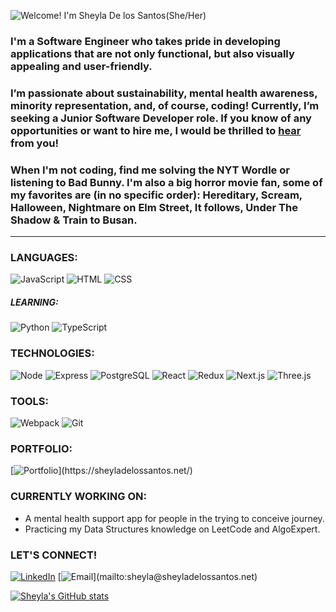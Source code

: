 ![Welcome! I'm Sheyla De los Santos(She/Her)](https://media.giphy.com/media/v1.Y2lkPTc5MGI3NjExZGRhZTRkNjE3MmI2ZWVkMjU0ZGJjOWQwZDk0YzExMjI5YzJjMGQxYiZjdD1n/JnKilQF92IOCIszJLF/giphy.gif)

### I'm a Software Engineer who takes pride in developing applications that are not only functional, but also visually appealing and user-friendly.

### I’m passionate about sustainability, mental health awareness, minority representation, and, of course, coding! Currently, I’m seeking a Junior Software Developer role. If you know of any opportunities or want to hire me, I would be thrilled to [hear](mailto:sheyla@sheyladelossantos.net) from you! 

### When I'm not coding, find me solving the NYT Wordle or listening to Bad Bunny. I'm also a big horror movie fan, some of my favorites are (in no specific order): Hereditary, Scream, Halloween, Nightmare on Elm Street, It follows, Under The Shadow & Train to Busan.

<hr>

### LANGUAGES:

![JavaScript](https://img.shields.io/badge/-JavaScript-000?&logo=JavaScript)
![HTML](https://img.shields.io/badge/-HTML5-000?&logo=html5)
![CSS](https://img.shields.io/badge/-CSS-000?&logo=css3)

##### LEARNING:

![Python](https://img.shields.io/badge/-Python-000?&logo=Python)
![TypeScript](https://img.shields.io/badge/-TypeScript-000?&logo=TypeScript)

### TECHNOLOGIES:

![Node](https://img.shields.io/badge/-Node.js-000?&logo=node.js)
![Express](https://img.shields.io/badge/-Express-000?&logo=Express)
![PostgreSQL](https://img.shields.io/badge/-PostgreSQL-000?&logo=PostgreSQL)
![React](https://img.shields.io/badge/-React.js-000?&logo=React)
![Redux](https://img.shields.io/badge/-Redux-000?&logo=Redux)
![Next.js](https://img.shields.io/badge/-Next.js-000?&logo=Next.js)
![Three.js](https://img.shields.io/badge/-Three.js-000?&logo=three.js)

### TOOLS: 
![Webpack](https://img.shields.io/badge/-Webpack-000?&logo=webpack)
![Git](https://img.shields.io/badge/-Git-000?&logo=Git)

### PORTFOLIO: 

[![Portfolio](https://img.shields.io/badge/-sheyladelossantos.net-000?)](https://sheyladelossantos.net/)


### CURRENTLY WORKING ON:

- A mental health support app for people in the trying to conceive journey.
- Practicing my Data Structures knowledge on LeetCode and AlgoExpert.

### LET'S CONNECT!

[![LinkedIn](https://img.shields.io/badge/-LinkedIn-000?&logo=linkedin&color=black)](https://www.linkedin.com/in/sheyladelossantos/)
[![Email](https://img.shields.io/badge/-Email-000?)](mailto:sheyla@sheyladelossantos.net)


[![Sheyla's GitHub stats](https://github-readme-stats.vercel.app/api?username=ssshhheeeyyy&count_private=true&show_icons=true&bg_color=DEG,ffff,000000&title_color=bf19ce&text_color=b731cb&icon_color=000000&line_height=30&hide_border=true&border_radius=0&include_all_commits=true&hide_title=true&hide=stars)](https://github.com/anuraghazra/github-readme-stats)
